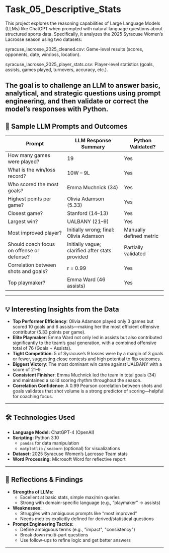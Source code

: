 # Task_05_Descriptive_Stats
This project explores the reasoning capabilities of Large Language Models (LLMs) like ChatGPT when prompted with natural language questions about structured sports data. Specifically, it analyzes the 2025 Syracuse Women’s Lacrosse season using two datasets:

syracuse_lacrosse_2025_cleaned.csv: Game-level results (scores, opponents, date, win/loss, location). 

syracuse_lacrosse_2025_player_stats.csv: Player-level statistics (goals, assists, games played, turnovers, accuracy, etc.).

The goal is to challenge an LLM to answer basic, analytical, and strategic questions using prompt engineering, and then validate or correct the model’s responses with Python.
---

## 💬 Sample LLM Prompts and Outcomes

| Prompt | LLM Response Summary | Python Validated? |
|--------|----------------------|-------------------|
| How many games were played? | 19 | Yes |
| What is the win/loss record? | 10W – 9L | Yes |
| Who scored the most goals? | Emma Muchnick (34) | Yes |
| Highest points per game? | Olivia Adamson (5.33) | Yes |
| Closest game? | Stanford (14–13) | Yes |
| Largest win? | UALBANY (21–9) | Yes |
| Most improved player? | Initially wrong; final: Olivia Adamson | Manually defined metric |
| Should coach focus on offense or defense? | Initially vague; clarified after stats provided | Partially validated |
| Correlation between shots and goals? | r = 0.99 | Yes |
| Top playmaker? | Emma Ward (46 assists) | Yes |

---

## 💡 Interesting Insights from the Data

- **Top Performer Efficiency**: Olivia Adamson played only 3 games but scored 10 goals and 6 assists—making her the most efficient offensive contributor (5.33 points per game).
- **Elite Playmaker**: Emma Ward not only led in assists but also contributed significantly to the team’s goal generation, with a combined offensive total of 76 (Goals + Assists).
- **Tight Competition**: 5 of Syracuse’s 9 losses were by a margin of 3 goals or fewer, suggesting close contests and high potential to flip outcomes.
- **Biggest Victory**: The most dominant win came against UALBANY with a score of 21–9.
- **Consistent Finisher**: Emma Muchnick led the team in total goals (34) and maintained a solid scoring rhythm throughout the season.
- **Correlation Confidence**: A 0.99 Pearson correlation between shots and goals validates that shot volume is a strong predictor of scoring—helpful for coaching focus.

---

## 🛠️ Technologies Used

- **Language Model:** ChatGPT-4 (OpenAI)
- **Scripting:** Python 3.10
  - `pandas` for data manipulation
  - `matplotlib` / `seaborn` (optional) for visualizations
- **Dataset:** 2025 Syracuse Women’s Lacrosse Team stats
- **Word Processing:** Microsoft Word for reflective report


---

## 🧠 Reflections & Findings

- **Strengths of LLMs:**
  - Excellent at basic stats, simple max/min queries
  - Strong with domain-specific language (e.g., “playmaker” → assists)
- **Weaknesses:**
  - Struggles with ambiguous prompts like “most improved”
  - Needs metrics explicitly defined for derived/statistical questions
- **Prompt Engineering Tactics:**
  - Define ambiguous terms (e.g., "impact", "consistency")
  - Break down multi-part questions
  - Use follow-ups to refine logic and get better answers
---

